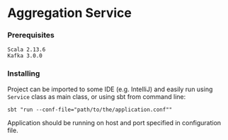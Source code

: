 # Aggregation Service

### Prerequisites

```
Scala 2.13.6
Kafka 3.0.0
```

### Installing

Project can be imported to some IDE (e.g. IntelliJ) and easily run using `Service` class as main class, or using sbt from command line:

```
sbt "run --conf-file="path/to/the/application.conf""
```

Application should be running on host and port specified in configuration file.
